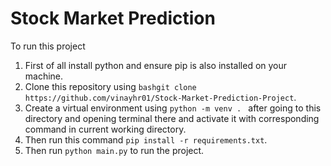 # Stock Market Prediction

To run this project

1. First of all install python and ensure pip is also installed on your machine.
2. Clone this repository using ```bashgit clone https://github.com/vinayhr01/Stock-Market-Prediction-Project```.
3. Create a virtual environment using ```python -m venv . ``` after going to this directory and opening terminal there and activate it with corresponding command in current working directory.
4. Then run this command ```pip install -r requirements.txt```.
5. Then run ```python main.py``` to run the project.
